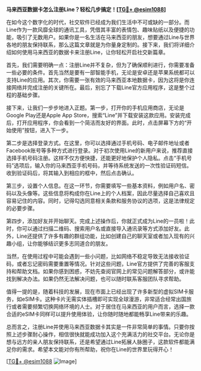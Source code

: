 **马来西亚数据卡怎么注册Line？轻松几步搞定！[[TG💪+ @esim1088](https://t.me/s/esim1088)]**

在如今这个数字化的时代，社交软件已经成为我们生活中不可或缺的一部分。而Line作为一款风靡全球的通讯工具，凭借其丰富的表情包、趣味贴纸以及便捷的功能，吸引了无数用户。如果你是一名生活在马来西亚的朋友，想要通过Line与世界各地的朋友保持联系，那么这篇文章就是为你量身定制的。接下来，我们将详细介绍如何使用马来西亚的数据卡来注册Line，让你轻松开启社交新篇章。

首先，我们需要明确一点：注册Line并不复杂，但为了确保顺利进行，你需要准备一些必要的条件。首先当然是要有一部智能手机，无论是安卓还是苹果系统都可以支持Line的应用。其次，你需要一张有效的马来西亚本地数据卡，因为这将是你连接网络并完成注册的关键所在。最后，别忘了下载Line官方应用程序，这是整个过程的基础步骤。

接下来，让我们一步步地进入正题。第一步，打开你的手机应用商店，无论是Google Play还是Apple App Store，搜索“Line”并下载安装这款应用。安装完成后，打开应用程序，你会看到一个简洁而友好的界面。此时，点击屏幕下方的“开始使用”按钮，进入下一步。

第二步是选择登录方式。在这里，你可以选择通过手机号码、电子邮件地址或者Facebook账号等多种方式进行登录。对于初次使用Line的新用户来说，推荐直接选择手机号码注册。这样不仅方便快捷，还能更好地保护个人隐私。点击“手机号码”选项后，输入你的马来西亚手机号码，并等待系统发送的一次性验证码短信。收到验证码后，将其输入到相应的框中，然后点击确认。

第三步，设置个人信息。在这一环节，你需要填写一些基本资料，例如用户名、密码以及头像等。这些信息将构成你在Line上的个人档案，因此尽量选择自己喜欢且容易记住的内容。同时，记得勾选同意相关条款和服务协议的选项，这是法律规定的必要步骤。

第四步，添加好友并开始聊天。完成上述操作后，你就正式成为Line的一员啦！此时，你可以通过扫描二维码、搜索用户名或直接导入通讯录等方式添加好友。此外，Line还提供了许多有趣的群组功能，比如创建自己的聊天室或者加入现有的兴趣小组，让你能够结识更多志同道合的朋友。

当然，在使用过程中可能会遇到一些小问题，比如网络不稳定导致无法接收验证码，或者忘记密码需要重置等情况。针对这些问题，Line官方提供了完善的客服支持和帮助文档。如果你感到困惑，不妨先查阅官网上的常见问题解答部分，或许能找到解决办法。如果仍然无法解决问题，也可以随时联系客服团队寻求帮助。

值得一提的是，随着科技的发展，现在市面上已经出现了许多新型的虚拟SIM卡服务，如eSIM卡。这种卡片无需实体插槽即可实现全球漫游，非常适合经常出国旅行或者需要频繁切换网络环境的人士。对于居住在马来西亚的用户而言，选择一款合适的eSIM卡同样可以提升使用体验，让你随时随地都能畅享Line带来的乐趣。

总而言之，注册Line并使用马来西亚数据卡其实是一件非常简单的事情。只要你按照上述步骤耐心操作，相信很快就能成功加入这个充满活力的社交平台。无论你是想与远方的亲人朋友保持联系，还是希望通过Line拓展人脉圈子，这款软件都能满足你的需求。希望本文能对你有所帮助，祝你在Line的世界里玩得开心！

[[TG💪+ @esim1088](https://t.me/s/esim1088) ![Image](https://i.postimg.cc/4NQfJmqS/Snipaste-2025-05-13-00-14-12.png)]